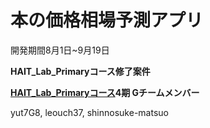# 本の価格相場予測アプリ
開発期間8月1日~9月19日

**HAIT_Lab_Primaryコース修了案件**

**[HAIT_Lab_Primaryコース](https://hait-lab.com/)4期 Gチームメンバー**

yut7G8, leouch37, shinnosuke-matsuo
